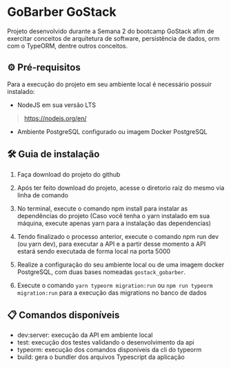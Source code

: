 # GoBarber GoStack
Projeto desenvolvido durante a Semana 2 do bootcamp GoStack afim de exercitar conceitos de arquitetura de software, persistência de dados, orm com o TypeORM, dentre outros conceitos.

## ⚙ Pré-requisitos
Para a execução do projeto em seu ambiente local é necessário possuir instalado:

- NodeJS em sua versão LTS
> https://nodejs.org/en/

- Ambiente PostgreSQL configurado ou imagem Docker PostgreSQL

## 🛠 Guia de instalação
1. Faça download do projeto do github
2. Após ter feito download do projeto, acesse o diretorio raiz do mesmo via linha de comando
3. No terminal, execute o comando npm install para instalar as dependências do projeto (Caso você tenha o yarn instalado em sua máquina, execute apenas yarn para a instalação das dependencias)
4. Tendo finalizado o processo anterior, execute o comando npm run dev (ou yarn dev), para executar a API e a partir desse momento a API estará sendo executada de forma local na porta 5000

5. Realize a configuração do seu ambiente local ou de uma imagem docker PostgreSQL, com duas bases nomeadas `gostack_gobarber`.
6. Execute o comando `yarn typeorm migration:run` ou `npm run typeorm migration:run` para a execução das migrations no banco de dados

## 📋 Comandos disponíveis
* dev:server: execução da API em ambiente local
* test: execução dos testes validando o desenvolvimento da api
* typeorm: execução dos comandos disponiveis da cli do typeorm
* build: gera o bundler dos arquivos Typescript da aplicação
